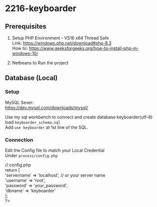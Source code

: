 # 2216-keyboarder
## Prerequisites
1. Setup PHP Environment - VS16 x64 Thread Safe <br />
Link: https://windows.php.net/download#php-8.3 <br />
How to: https://www.geeksforgeeks.org/how-to-install-php-in-windows-10/<br />

2. Netbeans to Run the project
#####
## Database (Local)
### Setup
MySQL Sever:<br />
https://dev.mysql.com/downloads/mysql/ <br />

Use my sql workbench to connect and create database keyboarder(utf-8) <br />
load ```keyboarder_schema.sql ``` <br />
Add ```use keyboarder``` at 1st line of the SQL.

### Connection
Edit the Config file to match your Local Credential <br /> 
Under ``` process/config.php ```

<?php <br /> 
// config.php <br /> 
return [ <br /> 
    'servername' => 'localhost',  // or your server name <br /> 
    'username' => 'root', <br /> 
    'password' => 'your_password', <br /> 
    'dbname' => 'keyboarder' <br /> 
]; <br /> 
?> <br /> 

